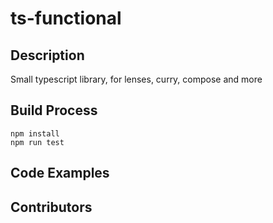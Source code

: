 # ts-functional

## Description
Small typescript library, for lenses, curry, compose and more

## Build Process
`npm install`  
`npm run test`

## Code Examples

## Contributors

